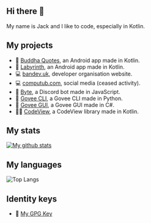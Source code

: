 ## Hi there 👋
My name is Jack and I like to code, especially in Kotlin.

## My projects
- 📱 [Buddha Quotes](https://github.com/bandev/buddha-quotes), an Android app made in Kotlin.
- 📱 [Labyrinth](https://github.com/bandev/labyrinth), an Android app made in Kotlin.
- 💻 [bandev.uk](https://bandev.uk), developer organisation website.
- 💻 [computub.com](https://computub.com), social media (ceased activity).
- 🤖 [Byte](https://github.com/jackdevey/byte), a Discord bot made in JavaScript.
- 🚨 [Govee CLI](https://github.com/jackdevey/govee-cli), a Govee CLI made in Python.
- 🚨 [Govee GUI](https://github.com/jackdevey/govee-gui), a Govee GUI made in C#.
- 👩‍💻 [CodeView](https://github.com/jackdevey/codeview), a CodeView library made in Kotlin.

## My stats
[![My github stats](https://github-readme-stats-one-bice.vercel.app/api?username=jackdevey&show_icons=true&include_all_commits=true&count_private=true&role=OWNER,ORGANIZATION_MEMBER,COLLABORATOR)](https://github.com/anuraghazra/github-readme-stats)

## My languages
![Top Langs](https://github-readme-stats-5wvjxcbzk-rickstaa.vercel.app/api/top-langs/?username=jackdevey&role=ORGANIZATION_MEMBER,OWNER,COLLABORATOR&layout=compact&langs_count=10)

## Identity keys
- 🔑 [My GPG Key](https://keys.openpgp.org/search?q=jack%40bandev.uk)


